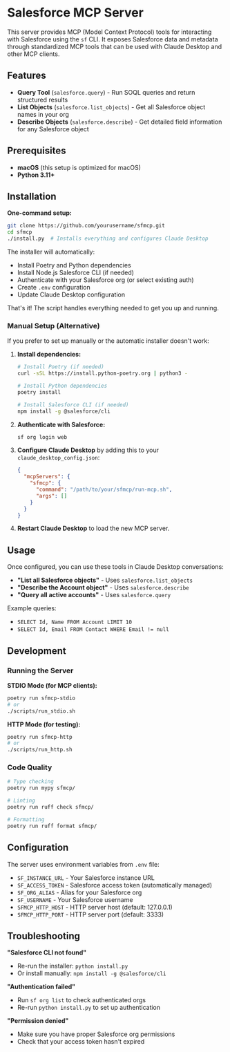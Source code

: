 # Salesforce MCP Server

This server provides MCP (Model Context Protocol) tools for interacting with Salesforce using the `sf` CLI. It exposes Salesforce data and metadata through standardized MCP tools that can be used with Claude Desktop and other MCP clients.

## Features

- **Query Tool** (`salesforce.query`) - Run SOQL queries and return structured results
- **List Objects** (`salesforce.list_objects`) - Get all Salesforce object names in your org
- **Describe Objects** (`salesforce.describe`) - Get detailed field information for any Salesforce object

## Prerequisites

- **macOS** (this setup is optimized for macOS)
- **Python 3.11+**

## Installation

**One-command setup:**

```bash
git clone https://github.com/yourusername/sfmcp.git
cd sfmcp
./install.py  # Installs everything and configures Claude Desktop
```

The installer will automatically:
- Install Poetry and Python dependencies
- Install Node.js Salesforce CLI (if needed)
- Authenticate with your Salesforce org (or select existing auth)
- Create `.env` configuration
- Update Claude Desktop configuration

That's it! The script handles everything needed to get you up and running.

### Manual Setup (Alternative)

If you prefer to set up manually or the automatic installer doesn't work:

1. **Install dependencies:**
   ```bash
   # Install Poetry (if needed)
   curl -sSL https://install.python-poetry.org | python3 -

   # Install Python dependencies
   poetry install

   # Install Salesforce CLI (if needed)
   npm install -g @salesforce/cli
   ```

2. **Authenticate with Salesforce:**
   ```bash
   sf org login web
   ```

3. **Configure Claude Desktop** by adding this to your `claude_desktop_config.json`:
   ```json
   {
     "mcpServers": {
       "sfmcp": {
         "command": "/path/to/your/sfmcp/run-mcp.sh",
         "args": []
       }
     }
   }
   ```

4. **Restart Claude Desktop** to load the new MCP server.

## Usage

Once configured, you can use these tools in Claude Desktop conversations:

- **"List all Salesforce objects"** - Uses `salesforce.list_objects`
- **"Describe the Account object"** - Uses `salesforce.describe`
- **"Query all active accounts"** - Uses `salesforce.query`

Example queries:
- `SELECT Id, Name FROM Account LIMIT 10`
- `SELECT Id, Email FROM Contact WHERE Email != null`

## Development

### Running the Server

**STDIO Mode (for MCP clients):**
```bash
poetry run sfmcp-stdio
# or
./scripts/run_stdio.sh
```

**HTTP Mode (for testing):**
```bash
poetry run sfmcp-http
# or
./scripts/run_http.sh
```

### Code Quality

```bash
# Type checking
poetry run mypy sfmcp/

# Linting
poetry run ruff check sfmcp/

# Formatting
poetry run ruff format sfmcp/
```

## Configuration

The server uses environment variables from `.env` file:

- `SF_INSTANCE_URL` - Your Salesforce instance URL
- `SF_ACCESS_TOKEN` - Salesforce access token (automatically managed)
- `SF_ORG_ALIAS` - Alias for your Salesforce org
- `SF_USERNAME` - Your Salesforce username
- `SFMCP_HTTP_HOST` - HTTP server host (default: 127.0.0.1)
- `SFMCP_HTTP_PORT` - HTTP server port (default: 3333)

## Troubleshooting

**"Salesforce CLI not found"**
- Re-run the installer: `python install.py`
- Or install manually: `npm install -g @salesforce/cli`

**"Authentication failed"**
- Run `sf org list` to check authenticated orgs
- Re-run `python install.py` to set up authentication

**"Permission denied"**
- Make sure you have proper Salesforce org permissions
- Check that your access token hasn't expired
